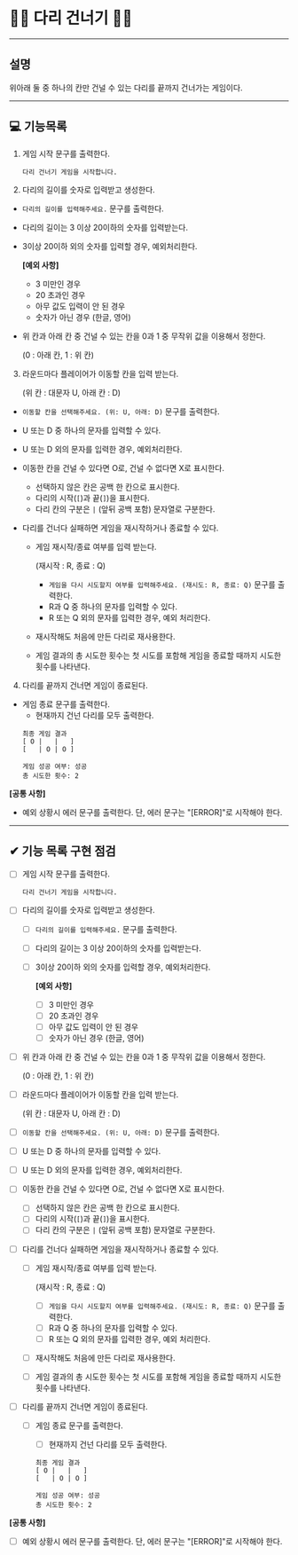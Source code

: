 # 🏃‍♂ 다리 건너기 🏃‍♀
***
## 설명
위아래 둘 중 하나의 칸만 건널 수 있는 다리를 끝까지 건너가는 게임이다.
***
## 💻 기능목록
1. 게임 시작 문구를 출력한다.

    ```
    다리 건너기 게임을 시작합니다.
    ```

2. 다리의 길이를 숫자로 입력받고 생성한다.
- `다리의 길이를 입력해주세요.` 문구를 출력한다.
- 다리의 길이는 3 이상 20이하의 숫자를 입력받는다. 
- 3이상 20이하 외의 숫자를 입력할 경우, 예외처리한다.

    **[예외 사항]**
  - 3 미만인 경우
  - 20 초과인 경우
  - 아무 값도 입력이 안 된 경우
  - 숫자가 아닌 경우 (한글, 영어)

- 위 칸과 아래 칸 중 건널 수 있는 칸을 0과 1 중 무작위 값을 이용해서 정한다.
  
  (0 : 아래 칸, 1 : 위 칸)

3. 라운드마다 플레이어가 이동할 칸을 입력 받는다.

   (위 칸 : 대문자 U, 아래 칸 : D)
  - `이동할 칸을 선택해주세요. (위: U, 아래: D)` 문구를 출력한다.
  - U 또는 D 중 하나의 문자를 입력할 수 있다.
  - U 또는 D 외의 문자를 입력한 경우, 예외처리한다. 

- 이동한 칸을 건널 수 있다면 O로, 건널 수 없다면 X로 표시한다.
  - 선택하지 않은 칸은 공백 한 칸으로 표시한다.
  - 다리의 시작(`[`)과 끝(`]`)을 표시한다. 
  - 다리 칸의 구분은 `|` (앞뒤 공백 포함) 문자열로 구분한다.
- 다리를 건너다 실패하면 게임을 재시작하거나 종료할 수 있다.
  - 게임 재시작/종료 여부를 입력 받는다.
  
    (재시작 : R, 종료 : Q)
    - `게임을 다시 시도할지 여부를 입력해주세요. (재시도: R, 종료: Q)` 문구를 출력한다. 
    - R과 Q 중 하나의 문자를 입력할 수 있다.
    - R 또는 Q 외의 문자를 입력한 경우, 예외 처리한다. 
  - 재시작해도 처음에 만든 다리로 재사용한다.
  - 게임 결과의 총 시도한 횟수는 첫 시도를 포함해 게임을 종료할 때까지 시도한 횟수를 나타낸다. 
4. 다리를 끝까지 건너면 게임이 종료된다.
- 게임 종료 문구를 출력한다.
  - 현재까지 건넌 다리를 모두 출력한다. 
  ```
  최종 게임 결과
  [ O |   |   ]
  [   | O | O ]
  
  게임 성공 여부: 성공
  총 시도한 횟수: 2 
  ```


**[공통 사항]**
- 예외 상황시 에러 문구를 출력한다. 단, 에러 문구는 "[ERROR]"로 시작해야 한다. 

---
## ✔ 기능 목록 구현 점검
- [ ] 게임 시작 문구를 출력한다.

    ```
    다리 건너기 게임을 시작합니다.
    ```

- [ ] 다리의 길이를 숫자로 입력받고 생성한다.
  - [ ] `다리의 길이를 입력해주세요.` 문구를 출력한다.
  - [ ] 다리의 길이는 3 이상 20이하의 숫자를 입력받는다.
  - [ ] 3이상 20이하 외의 숫자를 입력할 경우, 예외처리한다.

    **[예외 사항]**
    - [ ] 3 미만인 경우
    - [ ] 20 초과인 경우
    - [ ] 아무 값도 입력이 안 된 경우
    - [ ] 숫자가 아닌 경우 (한글, 영어)

- [ ] 위 칸과 아래 칸 중 건널 수 있는 칸을 0과 1 중 무작위 값을 이용해서 정한다.

  (0 : 아래 칸, 1 : 위 칸)

- [ ] 라운드마다 플레이어가 이동할 칸을 입력 받는다.

   (위 칸 : 대문자 U, 아래 칸 : D)
- [ ] `이동할 칸을 선택해주세요. (위: U, 아래: D)` 문구를 출력한다.
- [ ]  U 또는 D 중 하나의 문자를 입력할 수 있다.
- [ ] U 또는 D 외의 문자를 입력한 경우, 예외처리한다.

- [ ] 이동한 칸을 건널 수 있다면 O로, 건널 수 없다면 X로 표시한다.
  - [ ] 선택하지 않은 칸은 공백 한 칸으로 표시한다.
  - [ ] 다리의 시작(`[`)과 끝(`]`)을 표시한다.
  - [ ] 다리 칸의 구분은 `|` (앞뒤 공백 포함) 문자열로 구분한다.
- [ ] 다리를 건너다 실패하면 게임을 재시작하거나 종료할 수 있다.
  - [ ] 게임 재시작/종료 여부를 입력 받는다.

    (재시작 : R, 종료 : Q)
    - [ ] `게임을 다시 시도할지 여부를 입력해주세요. (재시도: R, 종료: Q)` 문구를 출력한다.
    - [ ] R과 Q 중 하나의 문자를 입력할 수 있다.
    - [ ] R 또는 Q 외의 문자를 입력한 경우, 예외 처리한다.
  - [ ] 재시작해도 처음에 만든 다리로 재사용한다.
  - [ ] 게임 결과의 총 시도한 횟수는 첫 시도를 포함해 게임을 종료할 때까지 시도한 횟수를 나타낸다.
- [ ] 다리를 끝까지 건너면 게임이 종료된다.
  - [ ] 게임 종료 문구를 출력한다.
    - [ ] 현재까지 건넌 다리를 모두 출력한다.
    ```
    최종 게임 결과
    [ O |   |   ]
    [   | O | O ]
  
    게임 성공 여부: 성공
    총 시도한 횟수: 2 
    ```


**[공통 사항]**
- [ ] 예외 상황시 에러 문구를 출력한다. 단, 에러 문구는 "[ERROR]"로 시작해야 한다. 